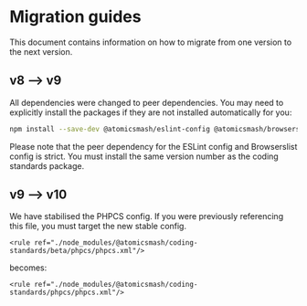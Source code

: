# Migration guides

This document contains information on how to migrate from one version to the next version.

## v8 --> v9

All dependencies were changed to peer dependencies. You may need to explicitly install the packages if they are not installed automatically for you:

```sh
npm install --save-dev @atomicsmash/eslint-config @atomicsmash/browserslist-config prettier @commitlint/cli @commitlint/config-conventional
```

Please note that the peer dependency for the ESLint config and Browserslist config is strict. You must install the same version number as the coding standards package.

## v9 --> v10

We have stabilised the PHPCS config. If you were previously referencing this file, you must target the new stable config.

```
<rule ref="./node_modules/@atomicsmash/coding-standards/beta/phpcs/phpcs.xml"/>
```

becomes:

```
<rule ref="./node_modules/@atomicsmash/coding-standards/phpcs/phpcs.xml"/>
```
